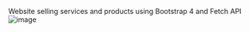Website selling services and products using Bootstrap 4 and Fetch API
![image](https://user-images.githubusercontent.com/45456220/165165525-2a06381e-9f05-46db-b775-d51d2b5b3327.png)
